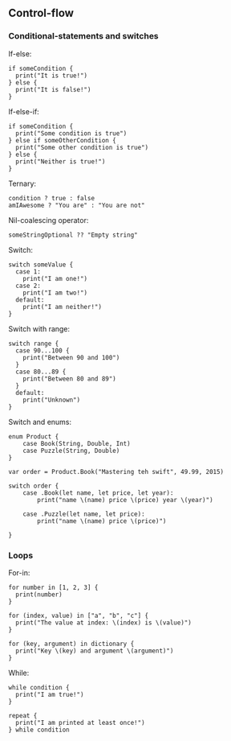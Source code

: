 ## Control-flow

### Conditional-statements and switches

If-else:

    if someCondition {
      print("It is true!")
    } else {
      print("It is false!")
    }

If-else-if:

    if someCondition {
      print("Some condition is true")
    } else if someOtherCondition {
      print("Some other condition is true")
    } else {
      print("Neither is true!")
    }

Ternary:

    condition ? true : false
    amIAwesome ? "You are" : "You are not"

Nil-coalescing operator:

    someStringOptional ?? "Empty string"

Switch:

    switch someValue {
      case 1:
        print("I am one!")
      case 2:
        print("I am two!")
      default:
        print("I am neither!")
    }

Switch with range:

    switch range {
      case 90...100 {
        print("Between 90 and 100")
      }
      case 80...89 {
        print("Between 80 and 89")
      }
      default:
        print("Unknown")
    }

Switch and enums:

    enum Product {
        case Book(String, Double, Int)
        case Puzzle(String, Double)
    }

    var order = Product.Book("Mastering teh swift", 49.99, 2015)

    switch order {
        case .Book(let name, let price, let year):
            print("name \(name) price \(price) year \(year)")

        case .Puzzle(let name, let price):
            print("name \(name) price \(price)")

    }
### Loops

For-in:

    for number in [1, 2, 3] {
      print(number)
    }

    for (index, value) in ["a", "b", "c"] {
      print("The value at index: \(index) is \(value)")
    }

    for (key, argument) in dictionary {
      print("Key \(key) and argument \(argument)")
    }

While:

    while condition {
      print("I am true!")
    }

    repeat {
      print("I am printed at least once!")
    } while condition
